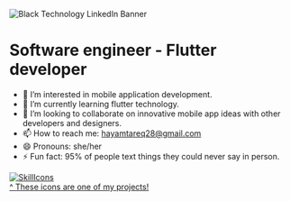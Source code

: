 ![Black Technology LinkedIn Banner](https://github.com/user-attachments/assets/ffb464e9-86ed-4748-9b49-ea4390f8d3e4)

# Software engineer - Flutter developer 
- 👀 I’m interested in mobile application development.
- 🌱 I’m currently learning flutter technology.
- 💞️ I’m looking to collaborate on innovative mobile app ideas with other developers and designers.
- 📫 How to reach me: hayamtareq28@gmail.com
- 😄 Pronouns: she/her
- ⚡ Fun fact: 95% of people text things they could never say in person.

[![SkillIcons](https://skillicons.dev/icons?i=java,dart,flutter,postman,firebase,androidstudio,github,vscode)](https://skillicons.dev)<br/>
[^ These icons are one of my projects!](https://github.com/tandpfun/skill-icons)
<!---
hayam-tarek/hayam-tarek is a ✨ special ✨ repository because its `README.md` (this file) appears on your GitHub profile.
You can click the Preview link to take a look at your changes.
--->

